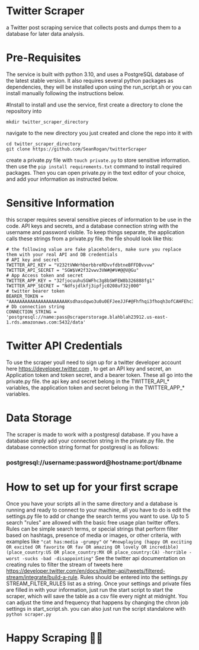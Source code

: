 # Twitter Scraper
a Twitter post scraping service that collects posts and dumps them to a database for later data analysis. 

# Pre-Requisites
The service is built with python 3.10, and uses a PostgreSQL database of the latest stable version. It also requires several python packages as dependencies, they will be installed upon using the run_script.sh or you can install manually following the instructions below.

#Install
to install and use the service, first create a directory to clone the repository into
```
mkdir twitter_scraper_directory
```
navigate to the new directory you just created and clone the repo into it with 
```
cd twitter_scraper_directory
git clone https://github.com/SeanRogan/twitterScraper
```
create a private.py file with ```touch private.py``` to store sensitive information. then use the ```pip install requirements.txt``` command to install required packages. Then you can open private.py in the text editor of your choice, and add your information as instructed below.

# Sensitive Information
this scraper requires several sensitive pieces of information to be use in the code. API keys and secrets, and a database connection string with the username and password visible. To keep things separate, the application calls these strings from a private.py file. the file should look like this:
```
# the following value are fake placeholders, make sure you replace them with your real API and DB credentials
# API key and secret
TWITTER_API_KEY = "V232tVWWrhberbbreRDvvfdbtneBFFDBvvvw"
TWITTER_API_SECRET = "SGW$V#2f32vwv3VW#@#V#@@V@Gu"
# App Access token and secret
TWITTER_APP_KEY = "32fjocuuhuSGWFhc3g8bSWFEW8b326888fg1"
TWITTER_APP_SECRET = "Ndfsjdlkfj3ipfjc0208uf32j000"
# twitter bearer token
BEARER_TOKEN = "AAAAAAAAAAAAAAAAAAAAAAKsdhasdqwo3u0u0EFJeeJJF#@Fhfhqi3fhoqh3ofCAHFEhc3qihcqihiohaiohcaoihoih2oqhcqo"
# Db connection string
CONNECTION_STRING = 'postgresql://name:pass@scraperstorage.blahblah23912.us-east-1.rds.amazonaws.com:5432/data'
```
# Twitter API Credentials
To use the scraper youll need to sign up for a twitter developer account here https://developer.twitter.com , to get an API key and secret, an Application token and token secret, and a bearer token. These all go into the private.py file. the api key and secret belong in the TWITTER_API_* variables, the application token and secret belong in the TWITTER_APP_* variables.

# Data Storage
The scraper is made to work with a postgresql database. If you have a database simply add your connection string in the private.py file. the database connection string format for postgresql is as follows:  
### postgresql://username:password@hostname:port/dbname 

# How to set up for your first scrape

Once you have your scripts all in the same directory and a database is running and ready to connect to your machine, all you have to do is edit the settings.py file to add or change the search terms you want to use. Up to 5 search "rules" are allowed with the basic free usage plan twitter offers. Rules can be simple search terms, or special strings that perform filter based on hashtags, presence of media or images, or other criteria, with examples like ```"cat has:media -grumpy"``` or ```"#nowplaying (happy OR exciting OR excited OR favorite OR fav OR amazing OR lovely OR incredible) (place_country:US OR place_country:MX OR place_country:CA) -horrible -worst -sucks -bad -disappointing"```
See the twitter api documentation on creating rules to filter the stream of tweets here https://developer.twitter.com/en/docs/twitter-api/tweets/filtered-stream/integrate/build-a-rule.
Rules should be entered into the settings.py STREAM_FILTER_RULES list as a string. Once your settings and private files are filled in with your information, just run the start script to start the scraper, which will save the table as a csv file every night at midnight. You can adjust the time and frequency that happens by changing the chron job settings in start_script.sh. you can also just run the script standalone with ```python scraper.py```
# Happy Scraping 🎅🏻
